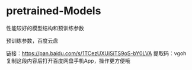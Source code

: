 # pretrained-Models
性能较好的模型结构和预训练参数


预训练参数，百度云盘


链接：https://pan.baidu.com/s/1TCezUXUiSiTS9oS-bY0LVA 
提取码：vgoh 
复制这段内容后打开百度网盘手机App，操作更方便哦
